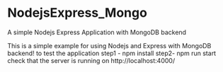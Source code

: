 # NodejsExpress_Mongo
A simple Nodejs  Express Application with MongoDB backend

This is a simple example for using Nodejs and Express with MongoDB backend!
to test the application 
step1 - npm install 
step2- npm run start
check that the server is running on 
http://localhost:4000/ 

